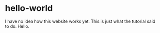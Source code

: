 # hello-world
I have no idea how this website works yet. This is just what the tutorial said to do. Hello.
